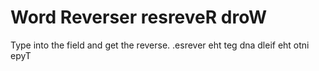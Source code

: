 # Word Reverser resreveR droW

Type into the field and get the reverse. .esrever eht teg dna dleif eht otni epyT
